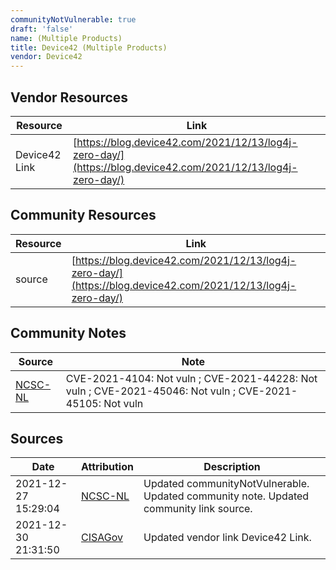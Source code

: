 ```yaml
---
communityNotVulnerable: true
draft: 'false'
name: (Multiple Products)
title: Device42 (Multiple Products)
vendor: Device42
---
```


## Vendor Resources
| Resource | Link |
| --- | --- |
| Device42 Link | [https://blog.device42.com/2021/12/13/log4j-zero-day/](https://blog.device42.com/2021/12/13/log4j-zero-day/) |

## Community Resources
| Resource | Link |
| --- | --- |
| source | [https://blog.device42.com/2021/12/13/log4j-zero-day/](https://blog.device42.com/2021/12/13/log4j-zero-day/) |

## Community Notes
| Source | Note |
| --- | --- |
| [NCSC-NL](https://github.com/NCSC-NL/log4shell/blob/main/software/README.md) | CVE-2021-4104: Not vuln ; CVE-2021-44228: Not vuln ; CVE-2021-45046: Not vuln ; CVE-2021-45105: Not vuln </ul> |

## Sources
| Date | Attribution | Description |
| --- | --- | --- |
| 2021-12-27 15:29:04 | [NCSC-NL](https://github.com/NCSC-NL/log4shell/blob/main/software/README.md) | Updated communityNotVulnerable. Updated community note. Updated community link source.  |
| 2021-12-30 21:31:50 | [CISAGov](https://raw.githubusercontent.com/cisagov/log4j-affected-db/develop/README.md) | Updated vendor link Device42 Link.  |

